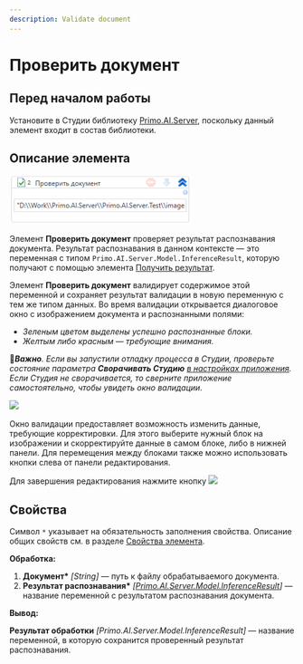 ```yaml
---
description: Validate document
---
```


# Проверить документ

## Перед началом работы

Установите в Студии библиотеку [Primo.AI.Server](https://docs.primo-rpa.ru/primo-rpa/g_elements/el_extra/ai_server), поскольку данный элемент входит в состав библиотеки.

## Описание элемента

![](<../../../../.gitbook/assets1/windows_items/validate-doc.png>)

Элемент **Проверить документ** проверяет результат распознавания документа. Результат распознавания в данном контексте — это переменная с типом `Primo.AI.Server.Model.InferenceResult`, которую получают с помощью элемента [Получить результат](https://docs.primo-rpa.ru/primo-rpa/g_elements/el_extra/ai_server/getresult). 

Элемент **Проверить документ** валидирует содержимое этой переменной и сохраняет результат валидации в новую переменную с тем же типом данных. Во время валидации открывается диалоговое окно с изображением документа и распознанными полями:
* *Зеленым цветом выделены успешно распознанные блоки.*
* *Желтым либо красным — требующие внимания.*

:large_orange_diamond:***Важно**. Если вы запустили отладку процесса в Студии, проверьте состояние параметра **Сворачивать Студию** [в настройках приложения](https://docs.primo-rpa.ru/primo-rpa/primo-studio/settings#otladchik). Если Студия не сворачивается, то сверните приложение самостоятельно, чтобы увидеть окно валидации.*

![](<../../../.gitbook/assets/image (18).png>)

Окно валидации предоставляет возможность изменить данные, требующие корректировки. Для этого выберите нужный блок на изображении и скорректируйте данные в самом блоке, либо в нижней панели. Для перемещения между блоками также можно использовать кнопки слева от панели редактирования.

Для завершения редактирования нажмите кнопку ![](<../../../.gitbook/assets/image (148) (1) (2) (1) (1) (2) (1).png>)



## Свойства
Символ `*` указывает на обязательность заполнения свойства. Описание общих свойств см. в разделе [Свойства элемента](https://docs.primo-rpa.ru/primo-rpa/primo-studio/process/elements#svoistva-elementa).

**Обработка:**

1. **Документ\*** *[String]* — путь к файлу обрабатываемого документа.
1. **Результат распознавания\*** *[[Primo.AI.Server.Model.InferenceResult](https://docs.primo-rpa.ru/primo-rpa/g_elements/el_extra/ai_server/getresult#inferenceresult)]* — название переменной с результатом распознавания документа.

**Вывод:**

**Результат обработки** *[Primo.AI.Server.Model.InferenceResult]* — название переменной, в которую сохранится проверенный результат распознавания.



